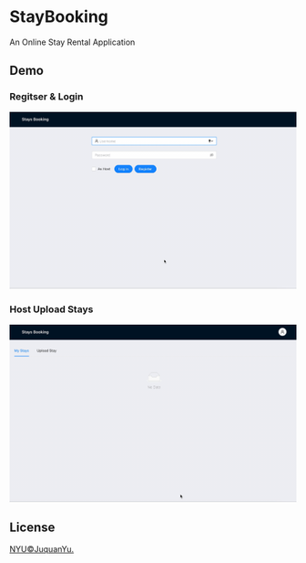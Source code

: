 # StayBooking
An Online Stay Rental Application

## Demo
### Regitser & Login
![](https://github.com/JuquanYu/StayBooking/blob/master/img/staybooking-registerlogin.gif)

### Host Upload Stays
![](https://github.com/JuquanYu/StayBooking/blob/master/img/staybooking-uploadStay.gif)

## License
[NYU©JuquanYu.](../LICENSE)
